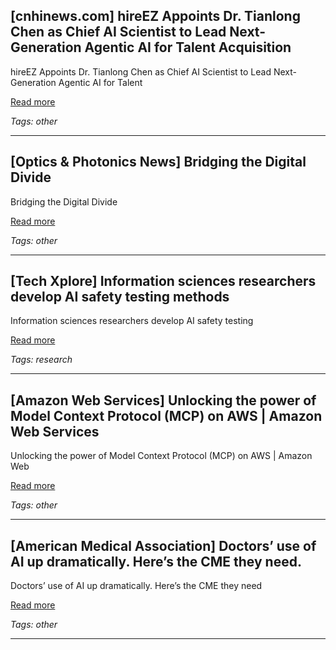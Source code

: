 ## [cnhinews.com] hireEZ Appoints Dr. Tianlong Chen as Chief AI Scientist to Lead Next-Generation Agentic AI for Talent Acquisition

hireEZ Appoints Dr. Tianlong Chen as Chief AI Scientist to Lead Next-Generation Agentic AI for Talent

[Read more](https://www.cnhinews.com/news/article_9eff7d9f-40b6-5947-9faa-be200f41ada1.html)

_Tags: other_

---
## [Optics & Photonics News] Bridging the Digital Divide

Bridging the Digital Divide

[Read more](https://www.optica-opn.org/home/articles/volume_36/september_2025/features/bridging_the_digital_divide/)

_Tags: other_

---
## [Tech Xplore] Information sciences researchers develop AI safety testing methods

Information sciences researchers develop AI safety testing

[Read more](https://techxplore.com/news/2025-08-sciences-ai-safety-methods.html)

_Tags: research_

---
## [Amazon Web Services] Unlocking the power of Model Context Protocol (MCP) on AWS | Amazon Web Services

Unlocking the power of Model Context Protocol (MCP) on AWS | Amazon Web

[Read more](https://aws.amazon.com/blogs/machine-learning/unlocking-the-power-of-model-context-protocol-mcp-on-aws/)

_Tags: other_

---
## [American Medical Association] Doctors’ use of AI up dramatically. Here’s the CME they need.

Doctors’ use of AI up dramatically. Here’s the CME they need

[Read more](https://www.ama-assn.org/practice-management/digital-health/doctors-use-ai-dramatically-here-s-cme-they-need)

_Tags: other_

---
